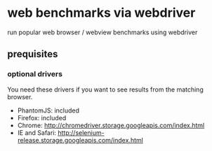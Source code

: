 # web benchmarks via webdriver

run popular web browser / webview benchmarks using webdriver

## prequisites

### optional drivers

You need these drivers if you want to see results from the matching browser.

- PhantomJS: included
- Firefox: included
- Chrome: http://chromedriver.storage.googleapis.com/index.html
- IE and Safari: http://selenium-release.storage.googleapis.com/index.html
